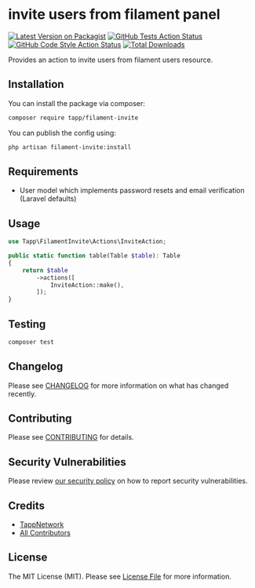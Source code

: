 # invite users from filament panel

[![Latest Version on Packagist](https://img.shields.io/packagist/v/tapp/filament-invite.svg?style=flat-square)](https://packagist.org/packages/tapp/filament-invite)
[![GitHub Tests Action Status](https://img.shields.io/github/actions/workflow/status/tapp/filament-invite/run-tests.yml?branch=main&label=tests&style=flat-square)](https://github.com/tapp/filament-invite/actions?query=workflow%3Arun-tests+branch%3Amain)
[![GitHub Code Style Action Status](https://img.shields.io/github/actions/workflow/status/tapp/filament-invite/fix-php-code-styling.yml?branch=main&label=code%20style&style=flat-square)](https://github.com/tapp/filament-invite/actions?query=workflow%3A"Fix+PHP+code+styling"+branch%3Amain)
[![Total Downloads](https://img.shields.io/packagist/dt/tapp/filament-invite.svg?style=flat-square)](https://packagist.org/packages/tapp/filament-invite)

Provides an action to invite users from filament users resource.

## Installation

You can install the package via composer:

```bash
composer require tapp/filament-invite
```

You can publish the config using:

```bash
php artisan filament-invite:install
```

## Requirements

-   User model which implements password resets and email verification (Laravel defaults)

## Usage

```php
use Tapp\FilamentInvite\Actions\InviteAction;

public static function table(Table $table): Table
{
    return $table
        ->actions([
            InviteAction::make(),
        ]);
}
```

## Testing

```bash
composer test
```

## Changelog

Please see [CHANGELOG](CHANGELOG.md) for more information on what has changed recently.

## Contributing

Please see [CONTRIBUTING](.github/CONTRIBUTING.md) for details.

## Security Vulnerabilities

Please review [our security policy](../../security/policy) on how to report security vulnerabilities.

## Credits

-   [TappNetwork](https://github.com/scottgrayson)
-   [All Contributors](../../contributors)

## License

The MIT License (MIT). Please see [License File](LICENSE.md) for more information.
